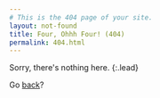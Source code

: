 ```yaml
---
# This is the 404 page of your site.
layout: not-found
title: Four, Ohhh Four! (404)
permalink: 404.html
---
```


Sorry, there's nothing here.
{:.lead}

Go [back](https://mklimenko.github.io)?